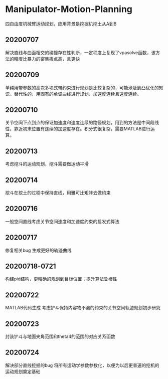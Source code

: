 # Manipulator-Motion-Planning
四自由度机械臂运动规划，应用背景是挖掘机挖土从A到B

## 20200707
解决直线与曲面相交的碰撞存在性判断，一定程度上复现了vpasolve函数，该方法的精度比暴力的密集撒点高，且更快
## 20200709 
单纯用带参数的高次多项式带约束进行规划是比较复杂的，可能涉及到凸优化的知识。替代性的，用固有的单调曲线进行规划，加速度连续且速度连续。
## 20200710
关节空间下点到点的保证加速度和速度连续的路径规划，用到的方法是中间段线性，靠近初末位置有连续的加速度存在。积分式很复杂，需要MATLAB进行运算。
## 20200713 
考虑挖斗的运动规划，挖斗需要做运动平滑
## 20200714
挖斗在挖土的过程中保持直线，用雅可比矩阵去做约束 
## 20200716
一般空间直线考虑关节空间速度和加速度约束的启发式算法
## 20200717 
修复相关bug 生成更好的轨迹曲线
## 20200718-0721
构建pid结构，更精确的规划到目标位置；提升算法鲁棒性
## 20200722
MATLAB代码生成 考虑铲斗保持内容物不漏的约束的关节空间轨迹规划初步研究
## 20200723 
封装铲斗与地面夹角范围和theta4的范围的对应关系函数
## 20200724
解决部分直线挖掘的bug
将所有运动学参数参数化，以便为以后更普遍的挖机的运动规划奠定基础
